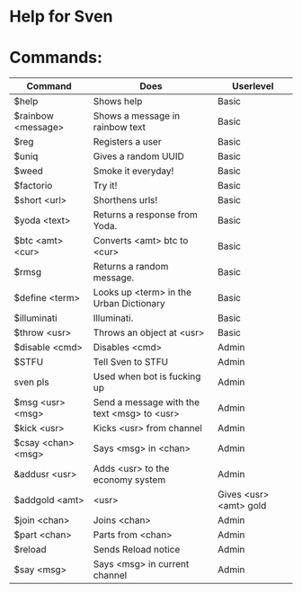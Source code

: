 # Help for Sven

# Commands:
| Command | Does | Userlevel |
|---------|------|-----------|
$help     | Shows help | Basic |
$rainbow &lt;message&gt; | Shows a message in rainbow text | Basic |
$reg | Registers a user | Basic |
$uniq | Gives a random UUID | Basic |
$weed | Smoke it everyday! | Basic |
$factorio | Try it! | Basic |
$short &lt;url&gt; | Shorthens urls! | Basic |
$yoda &lt;text&gt; | Returns a response from Yoda. | Basic |
$btc &lt;amt&gt; &lt;cur&gt; | Converts &lt;amt> btc to &lt;cur&gt; | Basic |
$rmsg | Returns a random message. | Basic |
$define &lt;term&gt; | Looks up &lt;term&gt; in the Urban Dictionary | Basic |
$illuminati | Illuminati. | Basic |
$throw &lt;usr&gt; | Throws an object at &lt;usr&gt; | Basic |
$disable &lt;cmd&gt; | Disables &lt;cmd&gt; | Admin |
$STFU | Tell Sven to STFU | Admin |
sven pls | Used when bot is fucking up | Admin |
$msg &lt;usr&gt; &lt;msg&gt; | Send a message with the text &lt;msg&gt; to &lt;usr&gt; | Admin |
$kick &lt;usr&gt; | Kicks &lt;usr&gt; from channel | Admin |
$csay &lt;chan&gt; &lt;msg&gt; | Says &lt;msg&gt; in &lt;chan&gt; | Admin |
&addusr &lt;usr&gt; | Adds &lt;usr&gt; to the economy system | Admin |
$addgold &lt;amt&gt; | &lt;usr&gt; | Gives &lt;usr&gt; &lt;amt&gt; gold | Admin
$join &lt;chan&gt; | Joins &lt;chan&gt; | Admin |
$part &lt;chan&gt; | Parts from &lt;chan&gt; | Admin |
$reload | Sends Reload notice | Admin |
$say &lt;msg&gt; | Says &lt;msg&gt; in current channel | Admin |
